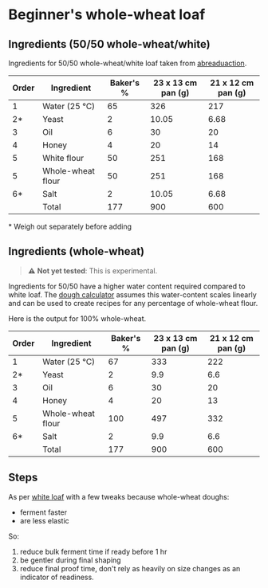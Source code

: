 # Beginner's whole-wheat loaf


## Ingredients (50/50 whole-wheat/white)

Ingredients for 50/50 whole-wheat/white loaf taken from [abreaduaction](https://www.abreaducation.com/content/baking-bread-with-whole-wheat-flour).

| **Order** | **Ingredient** | **Baker's %** | **23 x 13 cm pan (g)** | **21 x 12 cm pan (g)** |
|-----------|----------------|---------------|-------------------|-----------------------|
| 1         | Water (25 °C)          | 65            | 326               | 217                   |
| 2*        | Yeast          | 2             | 10.05             | 6.68                  |
| 3         | Oil            | 6             | 30                | 20                    |
| 4         | Honey          | 4             | 20                | 14                    |
| 5         | White flour    | 50           | 251              | 168                |
| 5         | Whole-wheat flour| 50          | 251               | 168                   |
| 6*        | Salt           | 2             | 10.05             | 6.68                  |
|           | Total          | 177           | 900               | 600                   |

\* Weigh out separately before adding

## Ingredients (whole-wheat)

> :warning: **Not yet tested**: This is experimental.

Ingredients for 50/50 have a higher water content required compared to white loaf. The [dough calculator](#dough_calc.ipynb) assumes this water-content scales linearly and can be used to create recipes for any percentage of whole-wheat flour.

Here is the output for 100% whole-wheat.

| **Order** | **Ingredient** | **Baker's %** | **23 x 13 cm pan (g)** | **21 x 12 cm pan (g)** |
|-----------|----------------|---------------|-------------------|-----------------------|
| 1         | Water (25 °C)          | 67            | 333               | 222                   |
| 2*        | Yeast          | 2             | 9.9             | 6.6               |
| 3         | Oil            | 6             | 30                | 20                   |
| 4         | Honey          | 4             | 20                | 13                    |
| 5         | Whole-wheat flour| 100          | 497               | 332                   |
| 6*        | Salt           | 2             | 9.9             | 6.6                  |
|           | Total          | 177           | 900               | 600                   |

## Steps

As per [white loaf](#beginners-5050-whole-wheatwhite-loaf) with a few tweaks because whole-wheat doughs:

- ferment faster
- are less elastic

So:

1. reduce bulk ferment time if ready before 1 hr
2. be gentler during final shaping
3. reduce final proof time, don't rely as heavily on size changes as an indicator of readiness.